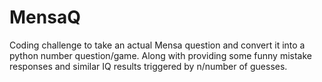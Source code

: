# MensaQ 

Coding challenge to take an actual Mensa question and convert it into a python number question/game. Along with providing some funny mistake responses and similar IQ results triggered by  n/number of guesses. 